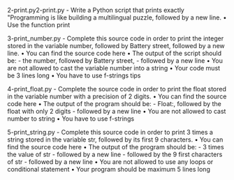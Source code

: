 2-print.py2-print.py - Write a Python script that prints exactly "Programming is like building a multilingual puzzle, followed by a new line.
		     • Use the function print

3-print_number.py - Complete this source code in order to print the integer stored in the variable number, followed by Battery street, followed by a new line.
	 • You can find the source code here
	 • The output of the script should be:
	 - the number, followed by Battery street,
	 - followed by a new line
	 • You are not allowed to cast the variable number into a string
	 • Your code must be 3 lines long
	 • You have to use f-strings tips

4-print_float.py - Complete the source code in order to print the float stored in the variable number with a precision of 2 digits.
	 • You can find the source code here
	 • The output of the program should be:
	 - Float:, followed by the float with only 2 digits
	 - followed by a new line
	 • You are not allowed to cast number to string
	 • You have to use f-strings

5-print_string.py - Complete this source code in order to print 3 times a string stored in the variable str, followed by its first 9 characters.
	 • You can find the source code here
	 • The output of the program should be:
	 - 3 times the value of str
	 - followed by a new line
	 - followed by the 9 first characters of str
	 - followed by a new line
	 • You are not allowed to use any loops or conditional statement
	 • Your program should be maximum 5 lines long

